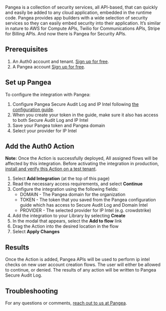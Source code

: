 Pangea is a collection of security services, all API-based, that can quickly and easily be added to any cloud application, embedded in the runtime code. Pangea provides app builders with a wide selection of security services so they can easily embed security into their application. It’s similar in nature to AWS for Compute APIs, Twilio for Communications APIs, Stripe for Billing APIs. And now there is Pangea for Security APIs.

## Prerequisites

1. An Auth0 account and tenant. [Sign up for free](https://auth0.com/signup).
2. A Pangea account [Sign up for free](https://pangea.cloud/signup?utm_medium=auth0-marketplace&utm_source=marketplace&utm_campaign=auth0-marketplace).

## Set up Pangea

To configure the integration with Pangea:

1. Configure Pangea Secure Audit Log and IP Intel following [the configuration guide](https://pangea.cloud/docs/getting-started/configure-services/).
2. When you create your token in the guide, make sure it also has access to both Secure Audit Log and IP Intel 
3. Save your Pangea token and Pangea domain
4. Select your provider for IP Intel

## Add the Auth0 Action

**Note:** Once the Action is successfully deployed, All assigned flows will be affected by this integration. Before activating the integration in production, [install and verify this Action on a test tenant](https://auth0.com/docs/get-started/auth0-overview/create-tenants/set-up-multiple-environments).

1. Select **Add Integration** (at the top of this page)
1. Read the necessary access requirements, and select **Continue**
1. Configure the integration using the following fields:
   * DOMAIN - The Pangea domain for the organization
   * TOKEN - The token that you saved from the Pangea configuration guide which has access to Secure Audit Log and Domain Intel
   * PROVIDER - The selected provider for IP Intel (e.g. crowdstrike)
1. Add the integration to your Library by selecting **Create**
1. In the modal that appears, select the **Add to flow** link
1. Drag the Action into the desired location in the flow
1. Select **Apply Changes**

## Results

Once the Action is added, Pangea APIs will be used to perform ip intel checks on new user account creation flows.
The user will either be allowed to continue, or denied. The results of any action will be written to Pangea Secure Audit Log.

## Troubleshooting

For any questions or comments, [reach out to us at Pangea](mailto:integrations@pangea.cloud).
